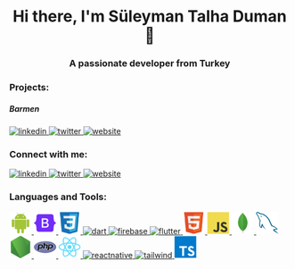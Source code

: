 <h1 align="center">Hi there, I'm Süleyman Talha Duman 👋</h1>
<h3 align="center">A passionate developer from Turkey</h3>

<h3 align="left">Projects:</h3>
<p align="left">
  <h5  style='50%' align="left">Barmen</h3>
  <a style='50%' href="[https://www.linkedin.com/in/suleymantalhaduman](https://www.linkedin.com/in/system-conf/)" target="_blank" rel="noreferrer"> 
    <img style='50%' src="https://www.svgrepo.com/show/299433/linkedin.svg" alt="linkedin" width="40" height="40"/> 
  </a> 
  <a href="https://www.sulo.uno/" target="_blank" rel="noreferrer"> 
    <img src="https://www.svgrepo.com/show/429935/game-joystick-gamepad.svg" alt="twitter" width="40" height="40"/> 
  </a>
  <a href="https://www.suleymantalha.dev" target="_blank" rel="noreferrer"> 
    <img src="https://www.svgrepo.com/show/292472/website-ui.svg" alt="website" width="40" height="40"/> 
  </a> 
</p>

<h3 align="left">Connect with me:</h3>
<p align="left">
  <!-- Sosyal medya bağlantılarını buraya ekleyin -->
  <a href="[https://www.linkedin.com/in/suleymantalhaduman](https://www.linkedin.com/in/system-conf/)" target="_blank" rel="noreferrer"> 
    <img src="https://www.svgrepo.com/show/299433/linkedin.svg" alt="linkedin" width="40" height="40"/> 
  </a> 
  <a href="https://www.sulo.uno/" target="_blank" rel="noreferrer"> 
    <img src="https://www.svgrepo.com/show/429935/game-joystick-gamepad.svg" alt="twitter" width="40" height="40"/> 
  </a>
  <a href="https://www.suleymantalha.dev" target="_blank" rel="noreferrer"> 
    <img src="https://www.svgrepo.com/show/292472/website-ui.svg" alt="website" width="40" height="40"/> 
  </a> 
</p>

<h3 align="left">Languages and Tools:</h3>
<p align="left"> 
  <!-- İkonları düzenlerken dosya yolunu güncelledim ve bazı ikonları yeni sürümleriyle değiştirdim -->
  <a href="https://developer.android.com" target="_blank" rel="noreferrer"> 
    <img src="https://raw.githubusercontent.com/devicons/devicon/master/icons/android/android-original.svg" alt="android" width="40" height="40"/> 
  </a> 
  <a href="https://getbootstrap.com" target="_blank" rel="noreferrer"> 
    <img src="https://raw.githubusercontent.com/devicons/devicon/master/icons/bootstrap/bootstrap-plain.svg" alt="bootstrap" width="40" height="40"/> 
  </a> 
  <a href="https://www.w3schools.com/css/" target="_blank" rel="noreferrer"> 
    <img src="https://raw.githubusercontent.com/devicons/devicon/master/icons/css3/css3-original.svg" alt="css3" width="40" height="40"/> 
  </a> 
  <a href="https://dart.dev" target="_blank" rel="noreferrer"> 
    <img src="https://www.vectorlogo.zone/logos/dartlang/dartlang-icon.svg" alt="dart" width="40" height="40"/> 
  </a> 
  <a href="https://firebase.google.com/" target="_blank" rel="noreferrer"> 
    <img src="https://www.vectorlogo.zone/logos/firebase/firebase-icon.svg" alt="firebase" width="40" height="40"/> 
  </a> 
  <a href="https://flutter.dev" target="_blank" rel="noreferrer"> 
    <img src="https://www.vectorlogo.zone/logos/flutterio/flutterio-icon.svg" alt="flutter" width="40" height="40"/> 
  </a> 
  <a href="https://www.w3.org/html/" target="_blank" rel="noreferrer"> 
    <img src="https://raw.githubusercontent.com/devicons/devicon/master/icons/html5/html5-original.svg" alt="html5" width="40" height="40"/> 
  </a> 
  <a href="https://developer.mozilla.org/en-US/docs/Web/JavaScript" target="_blank" rel="noreferrer"> 
    <img src="https://raw.githubusercontent.com/devicons/devicon/master/icons/javascript/javascript-original.svg" alt="javascript" width="40" height="40"/> 
  </a>   
  <a href="https://www.mongodb.com/" target="_blank" rel="noreferrer"> 
    <img src="https://raw.githubusercontent.com/devicons/devicon/master/icons/mongodb/mongodb-original.svg" alt="mongodb" width="40" height="40"/> 
  </a> 
  <a href="https://www.mysql.com/" target="_blank" rel="noreferrer"> 
    <img src="https://raw.githubusercontent.com/devicons/devicon/master/icons/mysql/mysql-original.svg" alt="mysql" width="40" height="40"/> 
  </a> 
  <a href="https://nodejs.org" target="_blank" rel="noreferrer"> 
    <img src="https://raw.githubusercontent.com/devicons/devicon/master/icons/nodejs/nodejs-original.svg" alt="nodejs" width="40" height="40"/> 
  </a> 
  <a href="https://www.php.net" target="_blank" rel="noreferrer"> 
    <img src="https://raw.githubusercontent.com/devicons/devicon/master/icons/php/php-original.svg" alt="php" width="40" height="40"/> 
  </a> 
  <a href="https://reactjs.org/" target="_blank" rel="noreferrer"> 
    <img src="https://raw.githubusercontent.com/devicons/devicon/master/icons/react/react-original.svg" alt="react" width="40" height="40"/> 
  </a> 
  <a href="https://reactnative.dev/" target="_blank" rel="noreferrer"> 
    <img src="https://reactnative.dev/img/header_logo.svg" alt="reactnative" width="40" height="40"/> 
  </a> 
  <a href="https://tailwindcss.com/" target="_blank" rel="noreferrer"> 
    <img src="https://www.vectorlogo.zone/logos/tailwindcss/tailwindcss-icon.svg" alt="tailwind" width="40" height="40"/> 
  </a> 
  <a href="https://www.typescriptlang.org/" target="_blank" rel="noreferrer"> 
    <img src="https://raw.githubusercontent.com/devicons/devicon/master/icons/typescript/typescript-original.svg" alt="typescript" width="40" height="40"/> 
  </a> 
</p>
